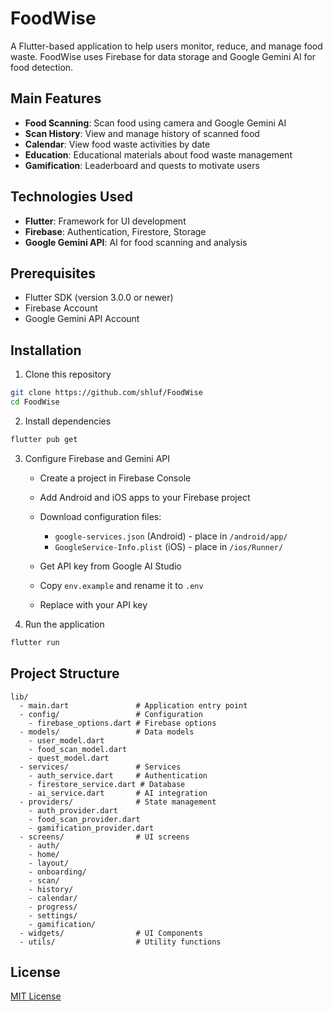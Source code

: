 # FoodWise

A Flutter-based application to help users monitor, reduce, and manage food waste. FoodWise uses Firebase for data storage and Google Gemini AI for food detection.

## Main Features

- **Food Scanning**: Scan food using camera and Google Gemini AI
- **Scan History**: View and manage history of scanned food
- **Calendar**: View food waste activities by date
- **Education**: Educational materials about food waste management
- **Gamification**: Leaderboard and quests to motivate users

## Technologies Used

- **Flutter**: Framework for UI development
- **Firebase**: Authentication, Firestore, Storage
- **Google Gemini API**: AI for food scanning and analysis

## Prerequisites

- Flutter SDK (version 3.0.0 or newer)
- Firebase Account
- Google Gemini API Account

## Installation

1. Clone this repository
```bash
git clone https://github.com/shluf/FoodWise
cd FoodWise
```

2. Install dependencies
```bash
flutter pub get
```

3. Configure Firebase and Gemini API

   - Create a project in Firebase Console
   - Add Android and iOS apps to your Firebase project
   - Download configuration files:
     - `google-services.json` (Android) - place in `/android/app/`
     - `GoogleService-Info.plist` (iOS) - place in `/ios/Runner/`

   - Get API key from Google AI Studio
   - Copy `env.example` and rename it to `.env` 
   - Replace with your API key

4. Run the application
```bash
flutter run
```

## Project Structure

```
lib/
  - main.dart               # Application entry point
  - config/                 # Configuration
    - firebase_options.dart # Firebase options
  - models/                 # Data models
    - user_model.dart
    - food_scan_model.dart
    - quest_model.dart
  - services/               # Services 
    - auth_service.dart     # Authentication
    - firestore_service.dart # Database
    - ai_service.dart       # AI integration
  - providers/              # State management
    - auth_provider.dart
    - food_scan_provider.dart
    - gamification_provider.dart
  - screens/                # UI screens
    - auth/
    - home/
    - layout/
    - onboarding/
    - scan/
    - history/
    - calendar/
    - progress/
    - settings/
    - gamification/
  - widgets/                # UI Components
  - utils/                  # Utility functions
```

## License

[MIT License](LICENSE)


